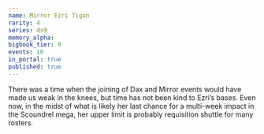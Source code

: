 ```yaml
---
name: Mirror Ezri Tigan
rarity: 4
series: ds9
memory_alpha:
bigbook_tier: 9
events: 10
in_portal: true
published: true
---
```


There was a time when the joining of Dax and Mirror events would have made us weak in the knees, but time has not been kind to Ezri’s bases. Even now, in the midst of what is likely her last chance for a multi-week impact in the Scoundrel mega, her upper limit is probably requisition shuttle for many rosters.
